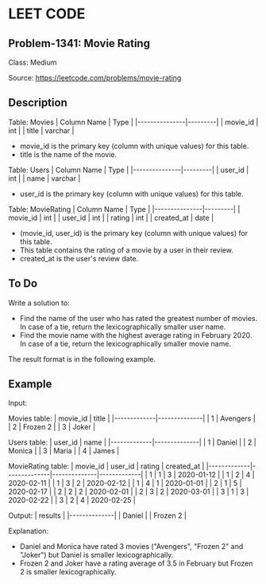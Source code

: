 # LEET CODE
## Problem-1341: Movie Rating

Class: Medium

Source: https://leetcode.com/problems/movie-rating

## Description

Table: Movies
| Column Name   | Type    |
|---------------|---------|
| movie_id      | int     |
| title         | varchar |

- movie_id is the primary key (column with unique values) for this table.
- title is the name of the movie.

Table: Users
| Column Name   | Type    |
|---------------|---------|
| user_id       | int     |
| name          | varchar |
- user_id is the primary key (column with unique values) for this table.

Table: MovieRating
| Column Name   | Type    |
|---------------|---------|
| movie_id      | int     |
| user_id       | int     |
| rating        | int     |
| created_at    | date    |

- (movie_id, user_id) is the primary key (column with unique values) for this table.
- This table contains the rating of a movie by a user in their review.
- created_at is the user's review date. 

## To Do
Write a solution to:

- Find the name of the user who has rated the greatest number of movies. In case of a tie, return the lexicographically smaller user name.
- Find the movie name with the highest average rating in February 2020. In case of a tie, return the lexicographically smaller movie name.

The result format is in the following example.

## Example

Input: 

Movies table:
| movie_id    |  title       |
|-------------|--------------|
| 1           | Avengers     |
| 2           | Frozen 2     |
| 3           | Joker        |

Users table:
| user_id     |  name        |
|-------------|--------------|
| 1           | Daniel       |
| 2           | Monica       |
| 3           | Maria        |
| 4           | James        |

MovieRating table:
| movie_id    | user_id      | rating       | created_at  |
|-------------|--------------|--------------|-------------|
| 1           | 1            | 3            | 2020-01-12  |
| 1           | 2            | 4            | 2020-02-11  |
| 1           | 3            | 2            | 2020-02-12  |
| 1           | 4            | 1            | 2020-01-01  |
| 2           | 1            | 5            | 2020-02-17  | 
| 2           | 2            | 2            | 2020-02-01  | 
| 2           | 3            | 2            | 2020-03-01  |
| 3           | 1            | 3            | 2020-02-22  | 
| 3           | 2            | 4            | 2020-02-25  | 

Output: 
| results      |
|--------------|
| Daniel       |
| Frozen 2     |

Explanation: 
- Daniel and Monica have rated 3 movies ("Avengers", "Frozen 2" and "Joker") but Daniel is smaller lexicographically.
- Frozen 2 and Joker have a rating average of 3.5 in February but Frozen 2 is smaller lexicographically.
